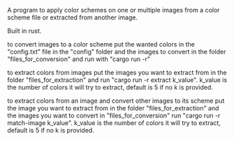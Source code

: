 A program to apply color schemes on one or multiple images from a color scheme file or extracted from another image.

Built in rust.

to convert images to a color scheme put the wanted colors in the "config.txt" file in the "config" folder and the images to convert in the folder "files_for_conversion" and run with "cargo run -r"

to extract colors from images put the images you want to extract from in the folder "files_for_extraction" and run "cargo run -r extract k_value". k_value is the number of colors it will try to extract, default is 5 if no k is provided.

to extract colors from an image and convert other images to its scheme put the image you want to extract from in the folder "files_for_extraction" and the images you want to convert in "files_for_conversion" run "cargo run -r match-image k_value". k_value is the number of colors it will try to extract, default is 5 if no k is provided.